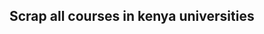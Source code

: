 ## Scrap all courses in kenya universities

<!---------https://uninotes-refactor.onrender.com/adminmainapp/course/upload-csv/ --->
